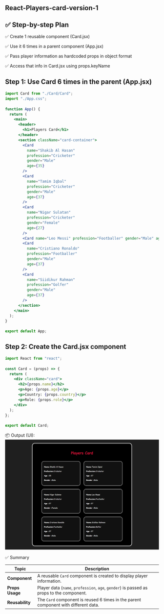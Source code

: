 ## React-Players-card-version-1

## ✅ Step-by-step Plan

✅ Create 1 reusable component (Card.jsx)

✅ Use it 6 times in a parent component (App.jsx)

✅ Pass player information as hardcoded props in object format

✅ Access that info in Card.jsx using props.keyName

## Step 1: Use Card 6 times in the parent (App.jsx)

```jsx
import Card from "./Card/Card";
import "./App.css";

function App() {
  return (
    <main>
      <header>
        <h1>Players Card</h1>
      </header>
      <section className="card-container">
        <Card
          name="Shakib Al Hasan"
          profession="Cricketer"
          gender="Male"
          age={35}
        />
        <Card
          name="Tamim Iqbal"
          profession="Cricketer"
          gender="Male"
          age={37}
        />
        <Card
          name="Nigar Sulatan"
          profession="Cricketer"
          gender="Female"
          age={27}
        />
        <Card name="Leo Messi" profession="Footballer" gender="Male" age={37} />
        <Card
          name="Cristiano Ronaldo"
          profession="Footballer"
          gender="Male"
          age={37}
        />
        <Card
          name="Siidikur Rahman"
          profession="Golfer"
          gender="Male"
          age={37}
        />
      </section>
    </main>
  );
}

export default App;
```

## Step 2: Create the Card.jsx component

```jsx
import React from "react";

const Card = (props) => {
  return (
    <div className="card">
      <h2>{props.name}</h2>
      <p>Age: {props.age}</p>
      <p>Country: {props.country}</p>
      <p>Role: {props.role}</p>
    </div>
  );
};

export default Card;
```

📦 Output (UI):
![Player Card Preview](public/Players-Card.png)

✅ Summary

| Topic           | Description                                                                              |
| --------------- | ---------------------------------------------------------------------------------------- |
| **Component**   | A reusable `Card` component is created to display player information.                    |
| **Props Usage** | Player data (`name`, `profession`, `age`, `gender`) is passed as props to the component. |
| **Reusability** | The `Card` component is reused 6 times in the parent component with different data.      |
